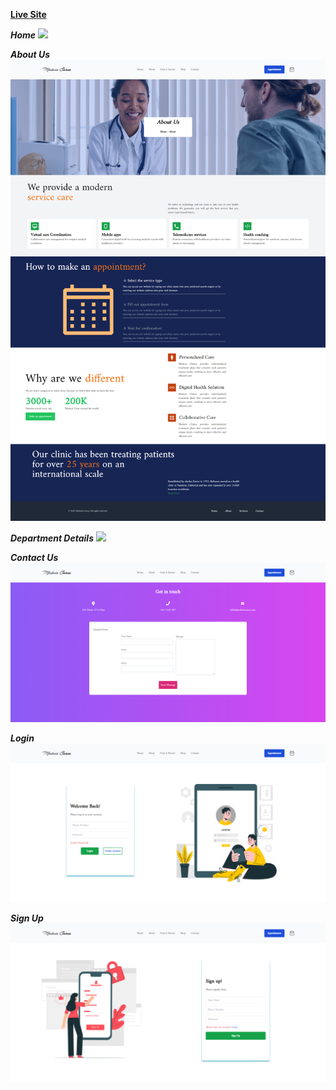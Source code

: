 **[Live Site]()** <br>

***Home***
![](src/img/home.png)

***About Us***
![](src/img/about.png)

***Department Details***
![](src/img/departmentDetials.png.png)

***Contact Us***
![](src/img/contact.png)

***Login***
![](src/img/login.png)

***Sign Up***
![](src/img/signup.png)
